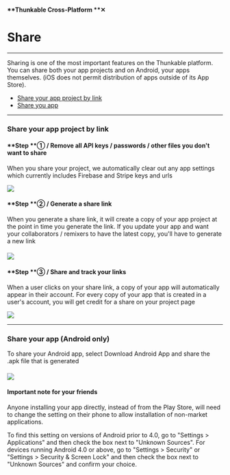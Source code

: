 #### **Thunkable Cross-Platform **✕

# Share

---

Sharing is one of the most important features on the Thunkable platform. You can share both your app projects and on Android, your apps themselves.  \(iOS does not permit distribution of apps outside of its App Store\).

* [Share your app project by link](#share-your-app-project-by-link)
* [Share you app](#share-your-app-android-only)

---

### Share your app project by link

#### **Step **① / Remove all API keys / passwords / other files you don't want to share

When you share your project, we automatically clear out any app settings which currently includes Firebase and Stripe keys and urls

![](/assets/share-✕-fig-2.png)

#### **Step **② / Generate a share link

When you generate a share link, it will create a copy of your app project at the point in time you generate the link. If you update your app and want your collaborators / remixers to have the latest copy, you'll have to generate a new link

#### ![](/assets/share-✕-fig-1.gif)

#### **Step **③ / Share and track your links

When a user clicks on your share link, a copy of your app will automatically appear in their account. For every copy of your app that is created in a user's account, you will get credit for a share on your project page

![](/assets/share-✕-fig-3.png)

---

### Share your app \(Android only\)

To share your Android app, select Download Android App and share the .apk file that is generated

#### ![](/assets/share-✕-fig-4.png)

#### Important note for your friends

Anyone installing your app directly, instead of from the Play Store, will need to change the setting on their phone to allow installation of non-market applications.

To find this setting on versions of Android prior to 4.0, go to "Settings &gt; Applications" and then check the box next to "Unknown Sources". For devices running Android 4.0 or above, go to "Settings &gt; Security" or "Settings &gt; Security & Screen Lock" and then check the box next to "Unknown Sources" and confirm your choice.

